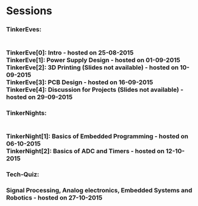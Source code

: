 # Sessions

<h3>TinkerEves:<h3> <br>
TinkerEve[0]: Intro - hosted on 25-08-2015</br>
TinkerEve[1]: Power Supply Design - hosted on 01-09-2015 <br />
TinkerEve[2]: 3D Printing (Slides not available) - hosted on 10-09-2015<br />
TinkerEve[3]: PCB Design - hosted on 16-09-2015<br />
TinkerEve[4]: Discussion for Projects (Slides not available) - hosted on 29-09-2015 <br />

<h3>TinkerNights:<h3> <br>
TinkerNight[1]: Basics of Embedded Programming - hosted on 06-10-2015 <br />
TinkerNight[2]: Basics of ADC and Timers - hosted on 12-10-2015<br />

<h3>Tech-Quiz:<h3> Signal Processing, Analog electronics, Embedded Systems and Robotics  - hosted on 27-10-2015<br />
